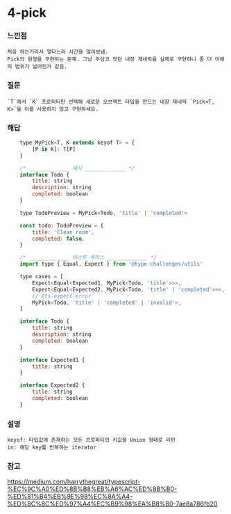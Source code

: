# 4-pick

### 느낀점
	처음 하는거라서 얼타느라 시간을 많이보냄.   
	Pick의 원형을 구현하는 문제. 그냥 무심코 썻던 내장 제네릭을 실제로 구현하니 좀 더 이해의 범위가 넓어진거 같음.

### 질문
	`T`에서 `K` 프로퍼티만 선택해 새로운 오브젝트 타입을 만드는 내장 제네릭 `Pick<T, K>`을 이를 사용하지 않고 구현하세요.

### 해답
```javascript
	type MyPick<T, K extends keyof T> = {
  		[P in K]: T[P]
	}

	/* _____________ 예시 _____________ */
	interface Todo {
		title: string
		description: string
		completed: boolean
	}

	type TodoPreview = MyPick<Todo, 'title' | 'completed'>

	const todo: TodoPreview = {
		title: 'Clean room',
		completed: false,
	}

	/* _____________ 테스트 케이스 _____________ */
	import type { Equal, Expect } from '@type-challenges/utils'

	type cases = [
		Expect<Equal<Expected1, MyPick<Todo, 'title'>>>,
		Expect<Equal<Expected2, MyPick<Todo, 'title' | 'completed'>>>,
		// @ts-expect-error
		MyPick<Todo, 'title' | 'completed' | 'invalid'>,
	]

	interface Todo {
		title: string
		description: string
		completed: boolean
	}

	interface Expected1 {
		title: string
	}

	interface Expected2 {
		title: string
		completed: boolean
	}
```

### 설명
	keyof: 타입값에 존재하는 모든 프로퍼티의 키값을 Union 형태로 리턴
	in: 해당 key를 반복하는 iterator

### 참고
https://medium.com/harrythegreat/typescript-%EC%9C%A0%ED%8B%B8%EB%A6%AC%ED%8B%B0-%ED%81%B4%EB%9E%98%EC%8A%A4-%ED%8C%8C%ED%97%A4%EC%B9%98%EA%B8%B0-7ae8a786fb20